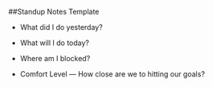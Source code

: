 ##Standup Notes Template

- What did I do yesterday?


- What will I do today?


- Where am I blocked?


- Comfort Level — How close are we to hitting our goals?
